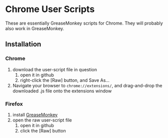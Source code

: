 Chrome User Scripts
===================

These are essentially GreaseMonkey scripts for Chrome.  They will probably
also work in GreaseMonkey.

Installation
------------

### Chrome

1. download the user-script file in question
   1. open it in github
   2. right-click the [Raw] button, and Save As...
2. Navigate your browser to `chrome://extensions/`, and drag-and-drop the
   downloaded .js file onto the extensions window

### Firefox

1. install [GreaseMonkey](https://addons.mozilla.org/firefox/addon/748)
2. open the raw user-script file
   1. open it in github
   2. click the [Raw] button
